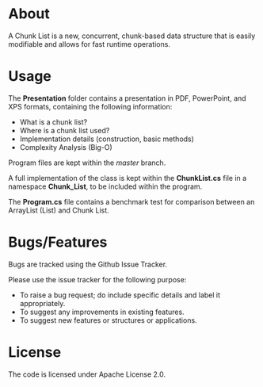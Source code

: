 # About
A Chunk List is a new, concurrent, chunk-based data structure that is easily modifiable and allows for fast runtime operations.

# Usage
The __Presentation__ folder contains a presentation in PDF, PowerPoint, and XPS formats, containing the following information:
  * What is a chunk list?
  * Where is a chunk list used?
  * Implementation details (construction, basic methods)
  * Complexity Analysis (Big-O)

Program files are kept within the _master_ branch.

A full implementation of the class is kept within the __ChunkList.cs__ file in a namespace __Chunk_List__, to be included within the program.

The __Program.cs__ file contains a benchmark test for comparison between an ArrayList (List<T>) and Chunk List.

# Bugs/Features
Bugs are tracked using the Github Issue Tracker.

Please use the issue tracker for the following purpose:
  * To raise a bug request; do include specific details and label it appropriately.
  * To suggest any improvements in existing features.
  * To suggest new features or structures or applications.

# License
The code is licensed under Apache License 2.0.
